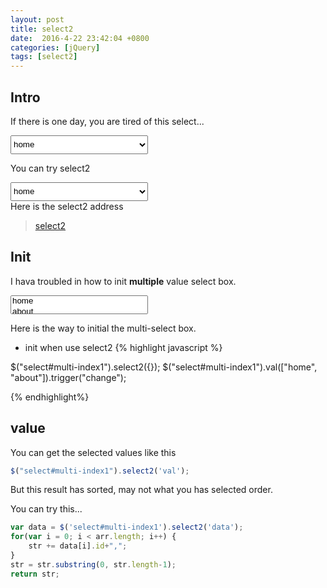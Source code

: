 ```yaml
---
layout: post
title: select2
date:  2016-4-22 23:42:04 +0800
categories: [jQuery]
tags: [select2]
---
```

<style>
	select {
		width: 220px;
		height: 30px;
		line-height: 30px;
	}
</style>

## Intro
If there is one day, you are tired of this select...

<select id="common">
	<option value="home">home</option>
	<option value="about">about</option>
	<option value="other">other</option>
</select>

You can try select2

<select id="index">
	<option value="home">home</option>
	<option value="about">about</option>
	<option value="other">other</option>
</select>

<br/>
Here is the select2 address

> [select2](http://select2.github.io "select2")

## Init

I hava troubled in how to init **multiple** value select box.

<select id="multi-index1" multiple="true">
	<option value="home">home</option>
	<option value="about">about</option>
	<option value="other">other</option>
</select>

Here is the way to initial the multi-select box.

- init when use select2
{% highlight javascript %}

$("select#multi-index1").select2({});
$("select#multi-index1").val(["home", "about"]).trigger("change");

{% endhighlight%}

## value

You can get the selected values like this

```javascript
$("select#multi-index1").select2('val');
```

But this result has sorted, may not what you has selected order.

You can try this...
```javascript
var data = $('select#multi-index1').select2('data');
for(var i = 0; i < arr.length; i++) {
	str += data[i].id+",";
}
str = str.substring(0, str.length-1);
return str;
```

